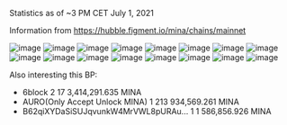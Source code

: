 Statistics as of ~3 PM CET July 1, 2021

Information from https://hubble.figment.io/mina/chains/mainnet

![image](https://user-images.githubusercontent.com/39410934/124130517-4b692c00-da98-11eb-8b1c-fab2286ef5b9.png)
![image](https://user-images.githubusercontent.com/39410934/124130794-95521200-da98-11eb-8c69-9bd02bbbe21a.png)
![image](https://user-images.githubusercontent.com/39410934/124130924-b7e42b00-da98-11eb-8945-35f5b1eceeaa.png)
![image](https://user-images.githubusercontent.com/39410934/124131139-eeba4100-da98-11eb-923d-85f5e891e100.png)
![image](https://user-images.githubusercontent.com/39410934/124131241-0a254c00-da99-11eb-843c-3295b1e8ab37.png)
![image](https://user-images.githubusercontent.com/39410934/124131379-2cb76500-da99-11eb-936d-7f7644c2dcff.png)
![image](https://user-images.githubusercontent.com/39410934/124131546-5b354000-da99-11eb-8104-255e7de43b3a.png)
![image](https://user-images.githubusercontent.com/39410934/124131707-7dc75900-da99-11eb-85ef-bcbba20ad1a5.png)
![image](https://user-images.githubusercontent.com/39410934/124131865-a4858f80-da99-11eb-8a16-4a5d13ca8ea7.png)
![image](https://user-images.githubusercontent.com/39410934/124131959-bff09a80-da99-11eb-9127-01f930893634.png)
![image](https://user-images.githubusercontent.com/39410934/124132063-db5ba580-da99-11eb-84c9-82d5c08bc35f.png)
![image](https://user-images.githubusercontent.com/39410934/124132212-047c3600-da9a-11eb-8d77-08ccc80557aa.png)
![image](https://user-images.githubusercontent.com/39410934/124132326-22499b00-da9a-11eb-8d38-17f9f0f7047d.png)
![image](https://user-images.githubusercontent.com/39410934/124132447-44dbb400-da9a-11eb-8147-560fc787083d.png)
![image](https://user-images.githubusercontent.com/39410934/124132549-6046bf00-da9a-11eb-9549-2174c09b0dc8.png)
![image](https://user-images.githubusercontent.com/39410934/124132673-7f455100-da9a-11eb-8eb7-50829f56fcf1.png)

Also interesting this BP:
* 6block	                      2	17	3,414,291.635 MINA
* AURO(Only Accept Unlock MINA)	1	213	  934,569.261 MINA
* B62qiXYDaSiSUJqvunkW4MrVWL8pURAu...	1	1	586,856.926 MINA
